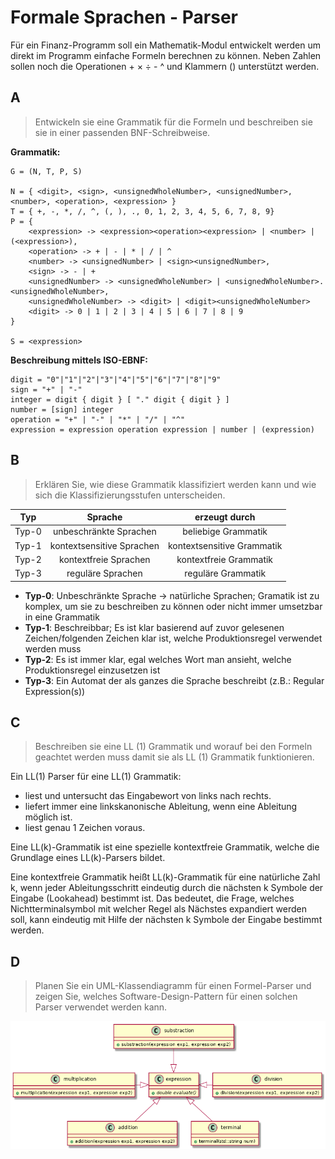 # Formale Sprachen - Parser

Für ein Finanz-Programm soll ein Mathematik-Modul entwickelt werden um direkt im Programm einfache Formeln berechnen zu können. Neben Zahlen sollen noch die Operationen + × ÷ - ^ und Klammern () unterstützt werden.

## A

> Entwickeln sie eine Grammatik für die Formeln und beschreiben sie sie in einer passenden BNF-Schreibweise.

**Grammatik:**

```
G = (N, T, P, S)

N = { <digit>, <sign>, <unsignedWholeNumber>, <unsignedNumber>, <number>, <operation>, <expression> }
T = { +, -, *, /, ^, (, ), ., 0, 1, 2, 3, 4, 5, 6, 7, 8, 9}
P = {
    <expression> -> <expression><operation><expression> | <number> | (<expression>),
    <operation> -> + | - | * | / | ^
    <number> -> <unsignedNumber> | <sign><unsignedNumber>,
    <sign> -> - | +
    <unsignedNumber> -> <unsignedWholeNumber> | <unsignedWholeNumber>.<unsignedWholeNumber>,
    <unsignedWholeNumber> -> <digit> | <digit><unsignedWholeNumber>
    <digit> -> 0 | 1 | 2 | 3 | 4 | 5 | 6 | 7 | 8 | 9
}

S = <expression>

```

**Beschreibung mittels ISO-EBNF:**
```
digit = "0"|"1"|"2"|"3"|"4"|"5"|"6"|"7"|"8"|"9"
sign = "+" | "-"
integer = digit { digit } [ "." digit { digit } ]
number = [sign] integer
operation = "+" | "-" | "*" | "/" | "^"
expression = expression operation expression | number | (expression)
```

## B

> Erklären Sie, wie diese Grammatik klassifiziert werden kann und wie sich die Klassifizierungsstufen unterscheiden. 

| Typ | Sprache | erzeugt durch |
| :--------: | :--------: | :--------: |
| Typ-0    | unbeschränkte Sprachen     | beliebige Grammatik     |
| Typ-1 | kontextsensitive Sprachen | kontextsensitive Grammatik |
| Typ-2 | kontextfreie Sprachen | kontextfreie Grammatik |
| Typ-3 | reguläre Sprachen | reguläre Grammatik |

- **Typ-0**: Unbeschränkte Sprache -> natürliche Sprachen; Gramatik ist zu komplex, um sie zu beschreiben zu können oder nicht immer umsetzbar in eine Grammatik
- **Typ-1**: Beschreibbar; Es ist klar basierend auf zuvor gelesenen Zeichen/folgenden Zeichen klar ist, welche Produktionsregel verwendet werden muss
- **Typ-2**: Es ist immer klar, egal welches Wort man ansieht, welche Produktionsregel einzusetzen ist
- **Typ-3**: Ein Automat der als ganzes die Sprache beschreibt (z.B.: Regular Expression(s))

## C

> Beschreiben sie eine LL (1) Grammatik und worauf bei den Formeln geachtet werden muss damit sie als LL (1) Grammatik funktionieren.

Ein LL(1) Parser für eine LL(1) Grammatik:

* liest und untersucht das Eingabewort von links nach rechts.
* liefert immer eine linkskanonische Ableitung, wenn eine Ableitung möglich ist.
* liest genau 1 Zeichen voraus.

Eine LL(k)-Grammatik ist eine spezielle kontextfreie Grammatik, welche die Grundlage eines LL(k)-Parsers bildet.

Eine kontextfreie Grammatik heißt LL(k)-Grammatik für eine natürliche Zahl k, wenn jeder Ableitungsschritt eindeutig durch die nächsten k Symbole der Eingabe (Lookahead) bestimmt ist. Das bedeutet, die Frage, welches Nichtterminalsymbol mit welcher Regel als Nächstes expandiert werden soll, kann eindeutig mit Hilfe der nächsten k Symbole der Eingabe bestimmt werden.

## D

> Planen Sie ein UML-Klassendiagramm für einen Formel-Parser und zeigen Sie, welches Software-Design-Pattern für einen solchen Parser verwendet werden kann.

![](mathparser.png "Math Parser")
